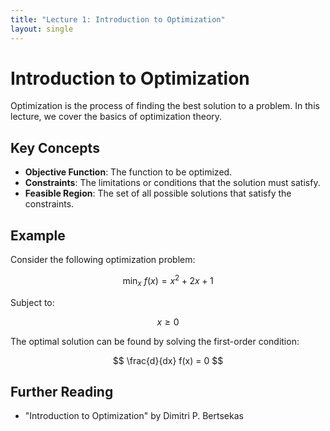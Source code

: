 ```yaml
---
title: "Lecture 1: Introduction to Optimization"
layout: single
---
```


# Introduction to Optimization

Optimization is the process of finding the best solution to a problem. In this lecture, we cover the basics of optimization theory.

## Key Concepts

- **Objective Function**: The function to be optimized.
- **Constraints**: The limitations or conditions that the solution must satisfy.
- **Feasible Region**: The set of all possible solutions that satisfy the constraints.

## Example

Consider the following optimization problem:

$$ \min_{x} \ f(x) = x^2 + 2x + 1 $$

Subject to:

$$ x \geq 0 $$

The optimal solution can be found by solving the first-order condition:

$$ \frac{d}{dx} f(x) = 0 $$

## Further Reading

- "Introduction to Optimization" by Dimitri P. Bertsekas

